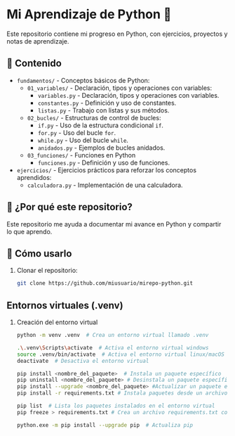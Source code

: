 # Mi Aprendizaje de Python 🐍

Este repositorio contiene mi progreso en Python, con ejercicios, proyectos y notas de aprendizaje.

## 📂 Contenido

- `fundamentos/` - Conceptos básicos de Python:
    - `01_variables/` - Declaración, tipos y operaciones con variables:
        - `variables.py` - Declaración, tipos y operaciones con variables.
        - `constantes.py` - Definición y uso de constantes.
        - `listas.py` - Trabajo con listas y sus métodos.
    - `02_bucles/` - Estructuras de control de bucles:
        - `if.py` - Uso de la estructura condicional `if`.
        - `for.py` - Uso del bucle `for`.
        - `while.py` - Uso del bucle `while`.
        - `anidados.py` - Ejemplos de bucles anidados.
    - `03_funciones/` - Funciones en Python
        - `funciones.py` - Definición y uso de funciones.
- `ejercicios/` - Ejercicios prácticos para reforzar los conceptos aprendidos:
    - `calculadora.py` - Implementación de una calculadora.

## 📖 ¿Por qué este repositorio?

Este repositorio me ayuda a documentar mi avance en Python y compartir lo que aprendo.

## 🚀 Cómo usarlo

1. Clonar el repositorio:
   ```bash
   git clone https://github.com/miusuario/mirepo-python.git

## Entornos virtuales (.venv)

1. Creación del entorno virtual
   ```bash
   python -m venv .venv  # Crea un entorno virtual llamado .venv

   .\.venv\Scripts\activate  # Activa el entorno virtual windows
   source .venv/bin/activate  # Activa el entorno virtual linux/macOS
   deactivate  # Desactiva el entorno virtual

   pip install <nombre_del_paquete>  # Instala un paquete específico
   pip uninstall <nombre_del_paquete> # Desinstala un paquete específico
   pip install --upgrade <nombre_del_paquete> #Actualizar un paquete específico
   pip install -r requirements.txt # Instala paquetes desde un archivo requirements.txt

   pip list  # Lista los paquetes instalados en el entorno virtual
   pip freeze > requirements.txt # Crea un archivo requirements.txt con los paquetes instalados

   python.exe -m pip install --upgrade pip  # Actualiza pip